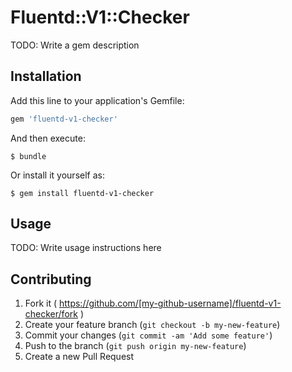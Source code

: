 # Fluentd::V1::Checker

TODO: Write a gem description

## Installation

Add this line to your application's Gemfile:

```ruby
gem 'fluentd-v1-checker'
```

And then execute:

    $ bundle

Or install it yourself as:

    $ gem install fluentd-v1-checker

## Usage

TODO: Write usage instructions here

## Contributing

1. Fork it ( https://github.com/[my-github-username]/fluentd-v1-checker/fork )
2. Create your feature branch (`git checkout -b my-new-feature`)
3. Commit your changes (`git commit -am 'Add some feature'`)
4. Push to the branch (`git push origin my-new-feature`)
5. Create a new Pull Request
